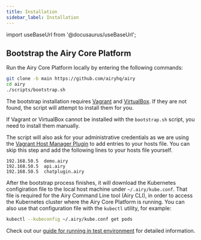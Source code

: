 ```yaml
---
title: Installation
sidebar_label: Installation
---
```


import useBaseUrl from '@docusaurus/useBaseUrl';

## Bootstrap the Airy Core Platform

Run the Airy Core Platform locally by entering the following commands:

```bash
git clone -b main https://github.com/airyhq/airy
cd airy
./scripts/bootstrap.sh
```

The bootstrap installation requires
[Vagrant](https://www.vagrantup.com/downloads) and
[VirtualBox](https://www.virtualbox.org/wiki/Downloads). If they are not found,
the script will attempt to install them for you.

If Vagrant or VirtualBox cannot be installed with the `bootstrap.sh` script, you
need to install them manually.

The script will also ask for your administrative credentials as we are using the
[Vagrant Host Manager
Plugin](https://github.com/devopsgroup-io/vagrant-hostmanager) to add entries to
your hosts file. You can skip this step and add the following lines to your
hosts file yourself.

```
192.168.50.5  demo.airy
192.168.50.5  api.airy
192.168.50.5  chatplugin.airy
```

After the bootstrap process finishes, it will download the Kubernetes configiration file to the local host machine under `~/.airy/kube.conf`.
That file is required for the Airy Command Line tool (Airy CLI), in order to access the Kubernetes cluster where the Airy Core Platform is running.
You can also use that configuration file with the `kubectl` utility, for example:

```sh
kubectl --kubeconfig ~/.airy/kube.conf get pods
```

Check out our [guide for running in test environment](getting-started/deployment/test-environment.md) for detailed information.
